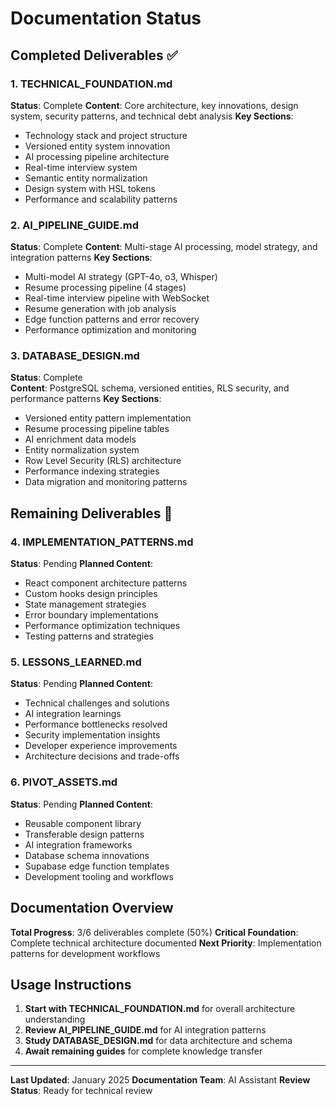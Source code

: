 # Documentation Status

## Completed Deliverables ✅

### 1. TECHNICAL_FOUNDATION.md
**Status**: Complete
**Content**: Core architecture, key innovations, design system, security patterns, and technical debt analysis
**Key Sections**:
- Technology stack and project structure
- Versioned entity system innovation
- AI processing pipeline architecture  
- Real-time interview system
- Semantic entity normalization
- Design system with HSL tokens
- Performance and scalability patterns

### 2. AI_PIPELINE_GUIDE.md  
**Status**: Complete
**Content**: Multi-stage AI processing, model strategy, and integration patterns
**Key Sections**:
- Multi-model AI strategy (GPT-4o, o3, Whisper)
- Resume processing pipeline (4 stages)
- Real-time interview pipeline with WebSocket
- Resume generation with job analysis
- Edge function patterns and error recovery
- Performance optimization and monitoring

### 3. DATABASE_DESIGN.md
**Status**: Complete  
**Content**: PostgreSQL schema, versioned entities, RLS security, and performance patterns
**Key Sections**:
- Versioned entity pattern implementation
- Resume processing pipeline tables
- AI enrichment data models
- Entity normalization system
- Row Level Security (RLS) architecture
- Performance indexing strategies
- Data migration and monitoring patterns

## Remaining Deliverables 🔄

### 4. IMPLEMENTATION_PATTERNS.md
**Status**: Pending
**Planned Content**:
- React component architecture patterns
- Custom hooks design principles  
- State management strategies
- Error boundary implementations
- Performance optimization techniques
- Testing patterns and strategies

### 5. LESSONS_LEARNED.md
**Status**: Pending
**Planned Content**:
- Technical challenges and solutions
- AI integration learnings
- Performance bottlenecks resolved
- Security implementation insights
- Developer experience improvements
- Architecture decisions and trade-offs

### 6. PIVOT_ASSETS.md
**Status**: Pending
**Planned Content**:
- Reusable component library
- Transferable design patterns
- AI integration frameworks
- Database schema innovations
- Supabase edge function templates
- Development tooling and workflows

## Documentation Overview

**Total Progress**: 3/6 deliverables complete (50%)
**Critical Foundation**: Complete technical architecture documented
**Next Priority**: Implementation patterns for development workflows

## Usage Instructions

1. **Start with TECHNICAL_FOUNDATION.md** for overall architecture understanding
2. **Review AI_PIPELINE_GUIDE.md** for AI integration patterns  
3. **Study DATABASE_DESIGN.md** for data architecture and schema
4. **Await remaining guides** for complete knowledge transfer

---

**Last Updated**: January 2025
**Documentation Team**: AI Assistant
**Review Status**: Ready for technical review